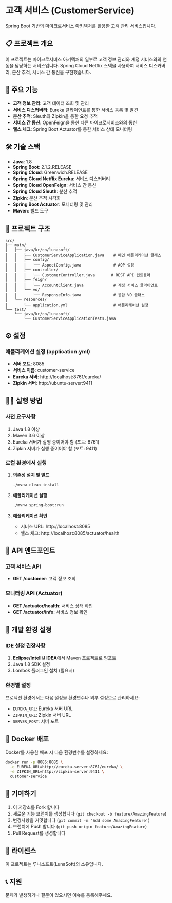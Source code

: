 # 고객 서비스 (CustomerService)

Spring Boot 기반의 마이크로서비스 아키텍처를 활용한 고객 관리 서비스입니다.

## 📋 프로젝트 개요

이 프로젝트는 마이크로서비스 아키텍처의 일부로 고객 정보 관리와 계정 서비스와의 연동을 담당하는 서비스입니다. Spring Cloud Netflix 스택을 사용하여 서비스 디스커버리, 분산 추적, 서비스 간 통신을 구현했습니다.

## 🚀 주요 기능

-   **고객 정보 관리**: 고객 데이터 조회 및 관리
-   **서비스 디스커버리**: Eureka 클라이언트를 통한 서비스 등록 및 발견
-   **분산 추적**: Sleuth와 Zipkin을 통한 요청 추적
-   **서비스 간 통신**: OpenFeign을 통한 다른 마이크로서비스와의 통신
-   **헬스 체크**: Spring Boot Actuator를 통한 서비스 상태 모니터링

## 🛠 기술 스택

-   **Java**: 1.8
-   **Spring Boot**: 2.1.2.RELEASE
-   **Spring Cloud**: Greenwich.RELEASE
-   **Spring Cloud Netflix Eureka**: 서비스 디스커버리
-   **Spring Cloud OpenFeign**: 서비스 간 통신
-   **Spring Cloud Sleuth**: 분산 추적
-   **Zipkin**: 분산 추적 시각화
-   **Spring Boot Actuator**: 모니터링 및 관리
-   **Maven**: 빌드 도구

## 📁 프로젝트 구조

```
src/
├── main/
│   ├── java/kr/co/lunasoft/
│   │   ├── CustomerServiceApplication.java    # 메인 애플리케이션 클래스
│   │   ├── config/
│   │   │   └── AspectConfig.java              # AOP 설정
│   │   ├── controller/
│   │   │   └── CustomerController.java       # REST API 컨트롤러
│   │   ├── feign/
│   │   │   └── AccountClient.java             # 계정 서비스 클라이언트
│   │   └── vo/
│   │       └── ResponseInfo.java              # 응답 VO 클래스
│   └── resources/
│       └── application.yml                    # 애플리케이션 설정
└── test/
    └── java/kr/co/lunasoft/
        └── CustomerServiceApplicationTests.java
```

## ⚙️ 설정

### 애플리케이션 설정 (application.yml)

-   **서버 포트**: 8085
-   **서비스 이름**: customer-service
-   **Eureka 서버**: http://localhost:8761/eureka/
-   **Zipkin 서버**: http://ubuntu-server:9411

## 🏃‍♂️ 실행 방법

### 사전 요구사항

1. Java 1.8 이상
2. Maven 3.6 이상
3. Eureka 서버가 실행 중이어야 함 (포트: 8761)
4. Zipkin 서버가 실행 중이어야 함 (포트: 9411)

### 로컬 환경에서 실행

1. **의존성 설치 및 빌드**

    ```bash
    ./mvnw clean install
    ```

2. **애플리케이션 실행**

    ```bash
    ./mvnw spring-boot:run
    ```

3. **애플리케이션 확인**
    - 서비스 URL: http://localhost:8085
    - 헬스 체크: http://localhost:8085/actuator/health

## 📡 API 엔드포인트

### 고객 서비스 API

-   **GET /customer**: 고객 정보 조회

### 모니터링 API (Actuator)

-   **GET /actuator/health**: 서비스 상태 확인
-   **GET /actuator/info**: 서비스 정보 확인

## 🔧 개발 환경 설정

### IDE 설정 권장사항

1. **Eclipse/IntelliJ IDEA**에서 Maven 프로젝트로 임포트
2. Java 1.8 SDK 설정
3. Lombok 플러그인 설치 (필요시)

### 환경별 설정

프로덕션 환경에서는 다음 설정을 환경변수나 외부 설정으로 관리하세요:

-   `EUREKA_URL`: Eureka 서버 URL
-   `ZIPKIN_URL`: Zipkin 서버 URL
-   `SERVER_PORT`: 서버 포트

## 🐳 Docker 배포

Docker를 사용한 배포 시 다음 환경변수를 설정하세요:

```bash
docker run -p 8085:8085 \
  -e EUREKA_URL=http://eureka-server:8761/eureka/ \
  -e ZIPKIN_URL=http://zipkin-server:9411 \
  customer-service
```

## 🤝 기여하기

1. 이 저장소를 Fork 합니다
2. 새로운 기능 브랜치를 생성합니다 (`git checkout -b feature/AmazingFeature`)
3. 변경사항을 커밋합니다 (`git commit -m 'Add some AmazingFeature'`)
4. 브랜치에 Push 합니다 (`git push origin feature/AmazingFeature`)
5. Pull Request를 생성합니다

## 📄 라이센스

이 프로젝트는 루나소프트(LunaSoft)의 소유입니다.

## 📞 지원

문제가 발생하거나 질문이 있으시면 이슈를 등록해주세요.
